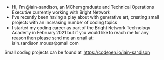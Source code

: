 - Hi, I’m @iain-sandison, an MChem graduate and Technical Operations Executive currently working with Bright Network
- I’ve recently been having a play about with generative art, creating small projects with an increasing number of coding topics
- I started my coding career as part of the Bright Network Technology Academy in February 2021 but if you would like to reach me for any reason then please send me an email at: iain.sandison.mousa@gmail.com

Small coding projects can be found at: https://codepen.io/iain-sandison
